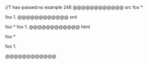 //T has-passed:no
example 246
@@@@@@@@@@@@ src
foo
*

foo
1.
@@@@@@@@@@@@ xml
<?xml version="1.0" encoding="UTF-8"?>
<!DOCTYPE document SYSTEM "CommonMark.dtd">
<document xmlns="http://commonmark.org/xml/1.0">
  <paragraph>
    <text>foo</text>
    <softbreak />
    <text>*</text>
  </paragraph>
  <paragraph>
    <text>foo</text>
    <softbreak />
    <text>1.</text>
  </paragraph>
</document>
@@@@@@@@@@@@ html
<p>foo
*</p>
<p>foo
1.</p>
@@@@@@@@@@@@
